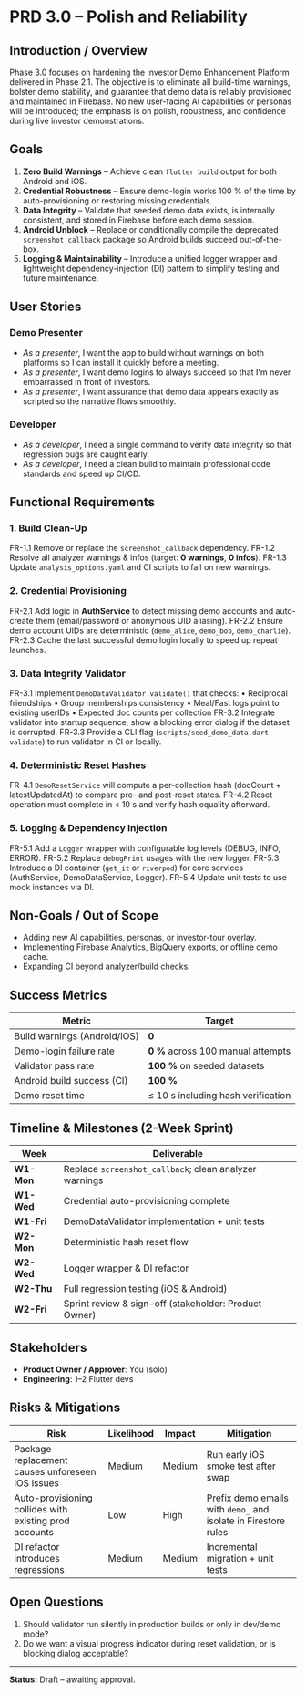 # PRD 3.0 – Polish and Reliability

## Introduction / Overview

Phase 3.0 focuses on hardening the Investor Demo Enhancement Platform delivered in Phase 2.1.  The objective is to eliminate all build-time warnings, bolster demo stability, and guarantee that demo data is reliably provisioned and maintained in Firebase.  No new user-facing AI capabilities or personas will be introduced; the emphasis is on polish, robustness, and confidence during live investor demonstrations.

## Goals

1. **Zero Build Warnings** – Achieve clean `flutter build` output for both Android and iOS.
2. **Credential Robustness** – Ensure demo-login works 100 % of the time by auto-provisioning or restoring missing credentials.
3. **Data Integrity** – Validate that seeded demo data exists, is internally consistent, and stored in Firebase before each demo session.
4. **Android Unblock** – Replace or conditionally compile the deprecated `screenshot_callback` package so Android builds succeed out-of-the-box.
5. **Logging & Maintainability** – Introduce a unified logger wrapper and lightweight dependency-injection (DI) pattern to simplify testing and future maintenance.

## User Stories

### Demo Presenter
- *As a presenter*, I want the app to build without warnings on both platforms so I can install it quickly before a meeting.
- *As a presenter*, I want demo logins to always succeed so that I'm never embarrassed in front of investors.
- *As a presenter*, I want assurance that demo data appears exactly as scripted so the narrative flows smoothly.

### Developer
- *As a developer*, I need a single command to verify data integrity so that regression bugs are caught early.
- *As a developer*, I need a clean build to maintain professional code standards and speed up CI/CD.

## Functional Requirements

### 1. Build Clean-Up
FR-1.1  Remove or replace the `screenshot_callback` dependency.
FR-1.2  Resolve all analyzer warnings & infos (target: **0 warnings**, **0 infos**).
FR-1.3  Update `analysis_options.yaml` and CI scripts to fail on new warnings.

### 2. Credential Provisioning
FR-2.1  Add logic in **AuthService** to detect missing demo accounts and auto-create them (email/password or anonymous UID aliasing).
FR-2.2  Ensure demo account UIDs are deterministic (`demo_alice`, `demo_bob`, `demo_charlie`).
FR-2.3  Cache the last successful demo login locally to speed up repeat launches.

### 3. Data Integrity Validator
FR-3.1  Implement `DemoDataValidator.validate()` that checks:
  • Reciprocal friendships
  • Group memberships consistency
  • Meal/Fast logs point to existing userIDs
  • Expected doc counts per collection
FR-3.2  Integrate validator into startup sequence; show a blocking error dialog if the dataset is corrupted.
FR-3.3  Provide a CLI flag (`scripts/seed_demo_data.dart --validate`) to run validator in CI or locally.

### 4. Deterministic Reset Hashes
FR-4.1  `DemoResetService` will compute a per-collection hash (docCount + latestUpdatedAt) to compare pre- and post-reset states.
FR-4.2  Reset operation must complete in < 10 s and verify hash equality afterward.

### 5. Logging & Dependency Injection
FR-5.1  Add a `Logger` wrapper with configurable log levels (DEBUG, INFO, ERROR).
FR-5.2  Replace `debugPrint` usages with the new logger.
FR-5.3  Introduce a DI container (`get_it` or `riverpod`) for core services (AuthService, DemoDataService, Logger).
FR-5.4  Update unit tests to use mock instances via DI.

## Non-Goals / Out of Scope
- Adding new AI capabilities, personas, or investor-tour overlay.
- Implementing Firebase Analytics, BigQuery exports, or offline demo cache.
- Expanding CI beyond analyzer/build checks.

## Success Metrics
| Metric | Target |
|--------|--------|
| Build warnings (Android/iOS) | **0** |
| Demo-login failure rate | **0 %** across 100 manual attempts |
| Validator pass rate | **100 %** on seeded datasets |
| Android build success (CI) | **100 %** |
| Demo reset time | ≤ 10 s including hash verification |

## Timeline & Milestones (2-Week Sprint)
| Week | Deliverable |
|------|-------------|
| **W1-Mon** | Replace `screenshot_callback`; clean analyzer warnings |
| **W1-Wed** | Credential auto-provisioning complete |
| **W1-Fri** | DemoDataValidator implementation + unit tests |
| **W2-Mon** | Deterministic hash reset flow |
| **W2-Wed** | Logger wrapper & DI refactor |
| **W2-Thu** | Full regression testing (iOS & Android) |
| **W2-Fri** | Sprint review & sign-off (stakeholder: Product Owner) |

## Stakeholders
- **Product Owner / Approver**: You (solo)
- **Engineering**: 1–2 Flutter devs

## Risks & Mitigations
| Risk | Likelihood | Impact | Mitigation |
|------|------------|--------|-----------|
| Package replacement causes unforeseen iOS issues | Medium | Medium | Run early iOS smoke test after swap |
| Auto-provisioning collides with existing prod accounts | Low | High | Prefix demo emails with `demo_` and isolate in Firestore rules |
| DI refactor introduces regressions | Medium | Medium | Incremental migration + unit tests |

## Open Questions
1. Should validator run silently in production builds or only in dev/demo mode?
2. Do we want a visual progress indicator during reset validation, or is blocking dialog acceptable?

---

**Status:** Draft – awaiting approval. 
